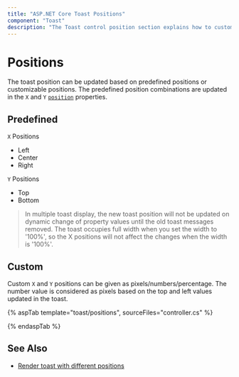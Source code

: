 ```yaml
---
title: "ASP.NET Core Toast Positions"
component: "Toast"
description: "The Toast control position section explains how to customize the toast position or update the toast predefined position."
---
```


# Positions

The toast position can be updated based on predefined positions or customizable positions. The predefined position combinations are updated in the `X` and `Y` [`position`](https://help.syncfusion.com/cr/aspnetcore-js2/Syncfusion.EJ2.Notifications.Toast.html#Syncfusion_EJ2_Notifications_Toast_Position) properties.

## Predefined

`X` Positions

* Left
* Center
* Right

`Y` Positions

* Top
* Bottom

> In multiple toast display, the new toast position will not be updated on dynamic change of property values until the old toast messages removed.
> The toast occupies full width when you set the width to '100%', so the X positions will not affect the changes when the width is '100%'.

## Custom

Custom `X` and `Y` positions can be given as pixels/numbers/percentage. The number value is considered as pixels based on the top and left values updated in the toast.

{% aspTab template="toast/positions", sourceFiles="controller.cs" %}

{% endaspTab %}

## See Also

* [Render toast with different positions](./how-to/show-multiple-toasts-in-various-positions/)